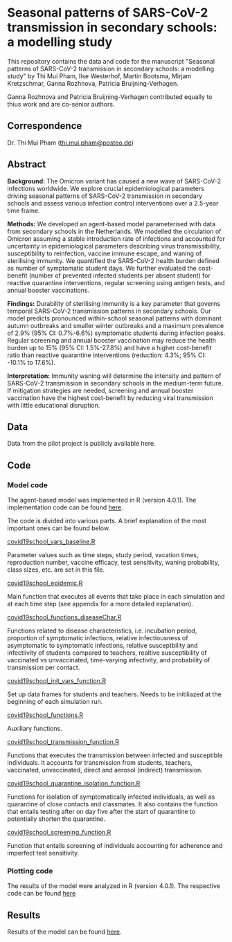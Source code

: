 # Seasonal patterns of SARS-CoV-2 transmission in secondary schools: a modelling study


This repository contains the data and code for the manuscript "Seasonal patterns of SARS-CoV-2 transmission in secondary schools: a modelling study" by Thi Mui Pham,  Ilse Westerhof, Martin Bootsma, Mirjam Kretzschmar, Ganna Rozhnova, Patricia Bruijning-Verhagen. 

Ganna Rozhnova and Patricia Bruijning-Verhagen contributed equally to thius work and are co-senior authors. 

## Correspondence
Dr. Thi Mui Pham (thi.mui.pham@posteo.de)

## Abstract

**Background:** The Omicron variant has caused a new wave of SARS-CoV-2 infections worldwide. We explore crucial epidemiological parameters driving seasonal patterns of SARS-CoV-2 transmission in secondary schools and assess various infection control interventions over a 2.5-year time frame. 

**Methods:** We developed an agent-based model parameterised with data from secondary schools in the Netherlands. We modelled the circulation of Omicron assuming a stable introduction rate of infections and accounted for uncertainty in epidemiological parameters describing virus transmissibility, susceptibility to reinfection, vaccine immune escape, and waning of sterilising immunity. We quantified the SARS-CoV-2 health burden defined as number of symptomatic student days. We further evaluated the cost-benefit (number of prevented infected students per absent student) for reactive quarantine interventions, regular screening using antigen tests, and annual booster vaccinations.  

**Findings:** Durability of sterilising immunity is a key parameter that governs temporal SARS-CoV-2 transmission patterns in secondary schools. Our model predicts pronounced within-school seasonal patterns with dominant autumn outbreaks and smaller winter outbreaks and a maximum prevalence of 2.9% (95% CI: 0.7%-6.6%) symptomatic students during infection peaks. Regular screening and annual booster vaccination may reduce the health burden up to 15% (95% CI: 1.5%-27.8%) and have a higher cost-benefit ratio than reactive quarantine interventions (reduction: 4.3%; 95% CI: -10.1% to 17.6%). 

**Interpretation:** Immunity waning will determine the intensity and pattern of SARS-CoV-2 transmission in secondary schools in the medium-term future. If mitigation strategies are needed, screening and annual booster vaccination have the highest cost-benefit by reducing viral transmission with little educational disruption.

## Data
Data from the pilot project is publicly available here. 

## Code
### Model code
The agent-based model was implemented in R (version 4.0.1). The implementation code can be found [here](https://github.com/tm-pham/sarscov2_secondary_school_transmission/tree/master/model_code). 

The code is divided into various parts. A brief explanation of the most important ones can be found below. 

<ins>covid19school_vars_baseline.R</ins>

Parameter values such as time steps, study period, vacation times, reproduction number, vaccine efficacy, test sensitivity, waning probability, class sizes, etc. are set in this file. 

<ins>covid19school_epidemic.R</ins>

Main function that executes all events that take place in each simulation and at each time step (see appendix for a more detailed explanation). 

<ins>covid19school_functions_diseaseChar.R</ins>

Functions related to disease characteristics, i.e. incubation period, proportion of symptomatic infections, relative infectiousness of asymptomatic to symptomatic infections, relative susceptbility and infectiivity of students compared to teachers, realtive susceptibility of vaccinated vs unvaccinated, time-varying infectivity, and probability of transmission per contact. 

<ins>covid19school_init_vars_function.R</ins>

Set up data frames for students and teachers. Needs to be initiliazed at the beginning of each simulation run. 

<ins>covid19school_functions.R</ins>

Auxiliary functions. 

<ins>covid19school_transmission_function.R</ins>

Functions that executes the transmission between infected and susceptible individuals. It accounts for transmission from students, teachers, vaccinated, unvaccinated, direct and aerosol (indirect) transmission. 

<ins>covid19school_quarantine_isolation_function.R</ins>

Functions for isolation of symptomatically infected individuals, as well as quarantine of close contacts and classmates. It also contains the function that entails testing after on day five after the start of quarantine to potentially shorten the quarantine.  

<ins>covid19school_screening_function.R</ins>

Function that entails screening of individuals accounting for adherence and imperfect test sensitivity. 

### Plotting code
The results of the model were analyzed in R (version 4.0.1). The respective code can be found [here](https://github.com/tm-pham/sarscov2_secondary_school_transmission/tree/master/plotting_code)

## Results
Results of the model can be found [here](https://github.com/tm-pham/sarscov2_secondary_school_transmission/tree/master/model_results).







